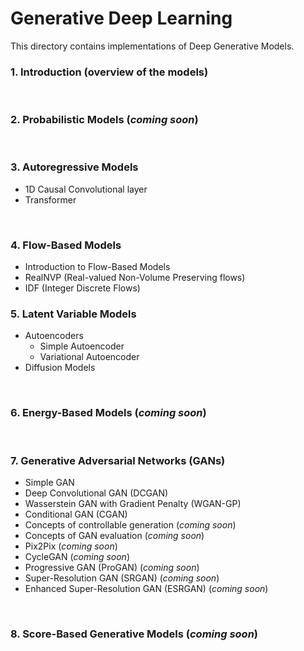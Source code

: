 # Generative Deep Learning

This directory contains implementations of Deep Generative Models.

### **1. Introduction (overview of the models)**

<br>

### **2. Probabilistic Models (*coming soon*)**
   
<br>

### **3. Autoregressive Models**

- 1D Causal Convolutional layer
- Transformer
    
<br>

### **4. Flow-Based Models**

- Introduction to Flow-Based Models
- RealNVP (Real-valued Non-Volume Preserving flows)
- IDF (Integer Discrete Flows)

### **5. Latent Variable Models**

- Autoencoders
    - Simple Autoencoder
    - Variational Autoencoder
- Diffusion Models

<br>

### **6. Energy-Based Models (*coming soon*)**

<br>

### **7. Generative Adversarial Networks (GANs)**
- Simple GAN
- Deep Convolutional GAN (DCGAN)
- Wasserstein GAN with Gradient Penalty (WGAN-GP)
- Conditional GAN (CGAN)
- Concepts of controllable generation (*coming soon*)
- Concepts of GAN evaluation (*coming soon*)
- Pix2Pix (*coming soon*)
- CycleGAN (*coming soon*)
- Progressive GAN (ProGAN) (*coming soon*)
- Super-Resolution GAN (SRGAN) (*coming soon*)
- Enhanced Super-Resolution GAN (ESRGAN) (*coming soon*)

<br>

### **8. Score-Based Generative Models (*coming soon*)**

